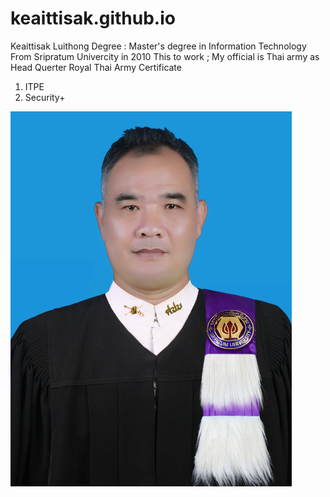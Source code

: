 # keaittisak.github.io
Keaittisak Luithong Degree : Master's degree in Information Technology From Sripratum Univercity in 2010
This to work ; My official is Thai army as Head Querter Royal Thai Army
Certificate
1. ITPE
2. Security+

<img src = "1.jpg">
